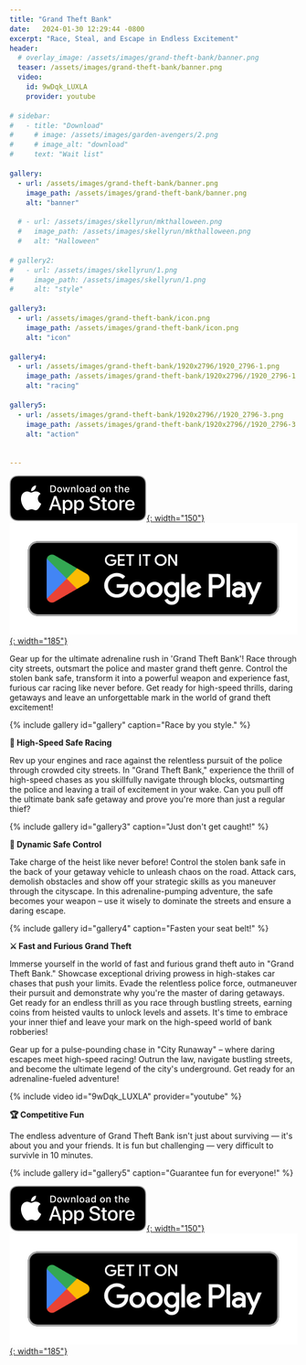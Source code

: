 ```yaml
---
title: "Grand Theft Bank"
date:   2024-01-30 12:29:44 -0800
excerpt: "Race, Steal, and Escape in Endless Excitement"
header:
  # overlay_image: /assets/images/grand-theft-bank/banner.png
  teaser: /assets/images/grand-theft-bank/banner.png
  video:
    id: 9wDqk_LUXLA
    provider: youtube

# sidebar:
#   - title: "Download"
#     # image: /assets/images/garden-avengers/2.png
#     # image_alt: "download"
#     text: "Wait list"

gallery:
  - url: /assets/images/grand-theft-bank/banner.png
    image_path: /assets/images/grand-theft-bank/banner.png
    alt: "banner"

  # - url: /assets/images/skellyrun/mkthalloween.png
  #   image_path: /assets/images/skellyrun/mkthalloween.png
  #   alt: "Halloween"

# gallery2:
#   - url: /assets/images/skellyrun/1.png
#     image_path: /assets/images/skellyrun/1.png
#     alt: "style"

gallery3:
  - url: /assets/images/grand-theft-bank/icon.png
    image_path: /assets/images/grand-theft-bank/icon.png
    alt: "icon"

gallery4:
  - url: /assets/images/grand-theft-bank/1920x2796/1920_2796-1.png
    image_path: /assets/images/grand-theft-bank/1920x2796//1920_2796-1.png
    alt: "racing"

gallery5:
  - url: /assets/images/grand-theft-bank/1920x2796//1920_2796-3.png
    image_path: /assets/images/grand-theft-bank/1920x2796//1920_2796-3.png
    alt: "action"


---
```

[![AppStore](/assets/images/appstore-badge-black.svg){: width="150"}](https://apps.apple.com/us/app/grand-theft-bank/id6466251387) 
[![PlayStore](/assets/images/google-play-badge.png){: width="185"}](https://play.google.com/store/apps/details?id=com.hippopenny.grandtheftbank)


Gear up for the ultimate adrenaline rush in 'Grand Theft Bank'! Race through city streets, outsmart the police and master grand theft genre. Control the stolen bank safe, transform it into a powerful weapon and experience fast, furious car racing like never before. Get ready for high-speed thrills, daring getaways and leave an unforgettable mark in the world of grand theft excitement!


<!-- {% include gallery id="gallery" caption="Just in time for Halloween challenge with your party!" %} -->

{% include gallery id="gallery" caption="Race by you style." %}

<!-- {% include gallery id="gallery2" caption="Skeleton in style!" %} -->

**🏃 High-Speed Safe Racing** 

Rev up your engines and race against the relentless pursuit of the police through crowded city streets. In "Grand Theft Bank," experience the thrill of high-speed chases as you skillfully navigate through blocks, outsmarting the police and leaving a trail of excitement in your wake. Can you pull off the ultimate bank safe getaway and prove you're more than just a regular thief?

{% include gallery id="gallery3" caption="Just don't get caught!" %}

**🦅 Dynamic Safe Control** 

Take charge of the heist like never before! Control the stolen bank safe in the back of your getaway vehicle to unleash chaos on the road. Attack cars, demolish obstacles and show off your strategic skills as you maneuver through the cityscape. In this adrenaline-pumping adventure, the safe becomes your weapon – use it wisely to dominate the streets and ensure a daring escape.

{% include gallery id="gallery4" caption="Fasten your seat belt!" %}

**⚔️ Fast and Furious Grand Theft** 

Immerse yourself in the world of fast and furious grand theft auto in "Grand Theft Bank." Showcase exceptional driving prowess in high-stakes car chases that push your limits. Evade the relentless police force, outmaneuver their pursuit and demonstrate why you're the master of daring getaways. Get ready for an endless thrill as you race through bustling streets, earning coins from heisted vaults to unlock levels and assets. It's time to embrace your inner thief and leave your mark on the high-speed world of bank robberies!

Gear up for a pulse-pounding chase in "City Runaway" – where daring escapes meet high-speed racing! Outrun the law, navigate bustling streets, and become the ultimate legend of the city's underground. Get ready for an adrenaline-fueled adventure!

{% include video id="9wDqk_LUXLA" provider="youtube" %}

**🏆 Competitive Fun** 

The endless adventure of Grand Theft Bank isn't just about surviving — it's about you and your friends. It is fun but challenging — very difficult to survivle in 10 minutes.

{% include gallery id="gallery5" caption="Guarantee fun for everyone!" %}


[![AppStore](/assets/images/appstore-badge-black.svg){: width="150"}](https://apps.apple.com/us/app/grand-theft-bank/id6466251387) 
[![PlayStore](/assets/images/google-play-badge.png){: width="185"}](https://play.google.com/store/apps/details?id=com.hippopenny.grandtheftbank)

